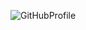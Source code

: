 ![GitHubProfile](https://github.com/WinayGupta777/WinayGupta777/assets/91736791/2ab78b27-9493-4f06-99b9-29b7120f2ab4)
